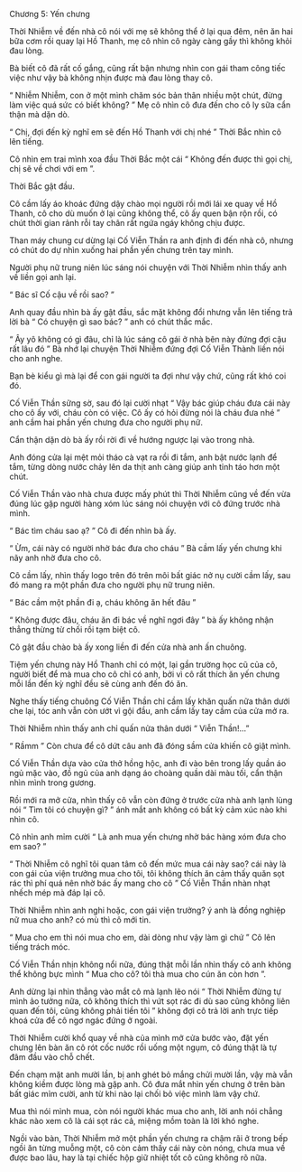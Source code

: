 




Chương 5: Yến chưng


Thời Nhiễm về đến nhà cô nói với mẹ sẽ không thể ở lại qua đêm, nên ăn hai bữa cơm rồi quay lại Hồ Thanh, mẹ cô nhìn cô ngày càng gầy thì không khỏi đau lòng.

Bà biết cô đã rất cố gắng, cũng rất bận nhưng nhìn con gái tham công tiếc việc như vậy bà không nhịn được mà đau lòng thay cô.

“ Nhiễm Nhiễm, con ở một mình chăm sóc bản thân nhiều một chút, đừng làm việc quá sức có biết không? ” Mẹ cô nhìn cô đưa đến cho cô ly sữa cẩn thận mà dặn dò.

“ Chị, đợi đến kỳ nghĩ em sẽ đến Hồ Thanh với chị nhé ” Thời Bắc nhìn cô lên tiếng.

Cô nhìn em trai mình xoa đầu Thời Bắc một cái “ Không đến được thì gọi chị, chị sẽ về chơi với em ”.

Thời Bắc gật đầu.

Cô cầm lấy áo khoác đứng dậy chào mọi người rồi mới lái xe quay về Hồ Thanh, cô cho dù muốn ở lại cũng không thể, cô ấy quen bận rộn rồi, có chút thời gian rảnh rỗi tay chân rất ngứa ngáy không chịu được.

Than máy chung cư dừng lại Cố Viễn Thần ra anh định đi đến nhà cô, nhưng có chút do dự nhìn xuống hai phần yến chưng trên tay mình.

Người phụ nữ trung niên lúc sáng nói chuyện với Thời Nhiễm nhìn thấy anh về liền gọi anh lại.

“ Bác sĩ Cố cậu về rồi sao? ”

Anh quay đầu nhìn bà ấy gật đầu, sắc mặt không đổi nhưng vẫn lên tiếng trả lời bà “ Có chuyện gì sao bác? ” anh có chút thắc mắc.

“ Ây yô không có gì đâu, chỉ là lúc sáng cô gái ở nhà bên này đứng đợi cậu rất lâu đó ” Bà nhớ lại chuyện Thời Nhiễm đứng đợi Cố Viễn Thành liền nói cho anh nghe.

Bạn bè kiểu gì mà lại để con gái người ta đợi như vậy chứ, cũng rất khó coi đó.

Cố Viễn Thần sững sờ, sau đó lại cười nhạt “ Vậy bác giúp cháu đưa cái này cho cô ấy với, cháu còn có việc. Cô ấy có hỏi đừng nói là cháu đưa nhé ” anh cầm hai phần yến chưng đưa cho người phụ nữ.

Cẩn thận dặn dò bà ấy rồi rời đi về hướng ngược lại vào trong nhà.

Anh đóng cửa lại mệt mỏi tháo cà vạt ra rồi đi tắm, anh bật nước lạnh để tắm, từng dòng nước chảy lên da thịt anh càng giúp anh tỉnh táo hơn một chút.

Cố Viễn Thần vào nhà chưa được mấy phút thì Thời Nhiễm cũng về đến vừa đúng lúc gặp người hàng xóm lúc sáng nói chuyện với cô đứng trước nhà mình.

“ Bác tìm cháu sao ạ? ” Cô đi đến nhìn bà ấy.

“ Ừm, cái này có người nhờ bác đưa cho cháu ” Bà cầm lấy yến chưng khi nãy anh nhờ đưa cho cô.

Cô cầm lấy, nhìn thấy logo trên đó trên môi bất giác nở nụ cười cầm lấy, sau đó mang ra một phần đưa cho người phụ nữ trung niên.

“ Bác cầm một phần đi ạ, cháu không ăn hết đâu ”

“ Không được đâu, cháu ăn đi bác về nghĩ ngơi đây ” bà ấy không nhận thẳng thừng từ chối rồi tạm biệt cô.

Cô gật đầu chào bà ấy xong liền đi đến cửa nhà anh ấn chuông.

Tiệm yến chưng này Hồ Thanh chỉ có một, lại gần trường học cũ của cô, người biết để mà mua cho cô chỉ có anh, bởi vì cô rất thích ăn yến chưng mỗi lần đến kỳ nghĩ đều sẽ cùng anh đến đó ăn.

Nghe thấy tiếng chuông Cố Viễn Thần chỉ cầm lấy khăn quấn nữa thân dưới che lại, tóc anh vẫn còn ướt vì gội đầu, anh cầm lấy tay cầm của cửa mở ra.

Thời Nhiễm nhìn thấy anh chỉ quấn nửa thân dưới “ Viễn Thần!...”

“ Rầmm ” Còn chưa để cô dứt câu anh đã đóng sầm cửa khiến cô giật mình.

Cố Viễn Thần dựa vào cửa thở hồng hộc, anh đi vào bên trong lấy quần áo ngủ mặc vào, đồ ngủ của anh dạng áo choàng quần dài màu tối, cẩn thận nhìn mình trong gương.

Rồi mới ra mở cửa, nhìn thấy cô vẫn còn đứng ở trước cửa nhà anh lạnh lùng nói “ Tìm tôi có chuyện gì? ” ánh mắt anh không có bất kỳ cảm xúc nào khi nhìn cô.

Cô nhìn anh mỉm cười “ Là anh mua yến chưng nhờ bác hàng xóm đưa cho em sao? ”

“ Thời Nhiễm cô nghĩ tôi quan tâm cô đến mức mua cái này sao? cái này là con gái của viện trưởng mua cho tôi, tôi không thích ăn cảm thấy quăn sọt rác thì phí quá nên nhờ bác ấy mang cho cô ” Cố Viễn Thần nhàn nhạt nhếch mép mà đáp lại cô.

Thời Nhiễm nhìn anh nghi hoặc, con gái viện trưởng? ý anh là đồng nghiệp nữ mua cho anh? có mù thì cô mới tin.

“ Mua cho em thì nói mua cho em, dài dòng như vậy làm gì chứ ” Cô lên tiếng trách móc.

Cố Viễn Thần nhịn không nổi nữa, đúng thật mỗi lần nhìn thấy cô anh không thể không bực mình “ Mua cho cô? tôi thà mua cho cún ăn còn hơn ”.

Anh dừng lại nhìn thẳng vào mắt cô mà lạnh lẽo nói “ Thời Nhiễm đừng tự mình ảo tưởng nữa, cô không thích thì vứt sọt rác đi dù sao cũng không liên quan đến tôi, cũng không phải tiền tôi ” không đợi cô trả lời anh trực tiếp khoá cửa để cô ngơ ngác đứng ở ngoài.

Thời Nhiễm cười khổ quay về nhà của mình mở cửa bước vào, đặt yến chưng lên bàn ăn cô rót cốc nước rồi uống một ngụm, cô đúng thật là tự đâm đầu vào chỗ chết.

Đến chạm mặt anh mười lần, bị anh ghét bỏ mắng chửi mười lần, vậy mà vẫn không kiềm được lòng mà gặp anh. Cô đưa mắt nhìn yến chưng ở trên bàn bất giác mỉm cười, anh từ khi nào lại chối bỏ việc mình làm vậy chứ.

Mua thì nói mình mua, còn nói người khác mua cho anh, lời anh nói chẳng khác nào xem cô là cái sọt rác cả, miệng mồm toàn là lời khó nghe.

Ngồi vào bàn, Thời Nhiễm mở một phần yến chưng ra chậm rãi ở trong bếp ngồi ăn từng muỗng một, cô còn cảm thấy cái này còn nóng, chưa mua về được bao lâu, hay là tại chiếc hộp giữ nhiệt tốt cô cũng không rõ nữa.




